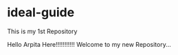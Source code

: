 # ideal-guide
This is my 1st Repository

Hello Arpita Here!!!!!!!!!!!
Welcome to my new Repository...